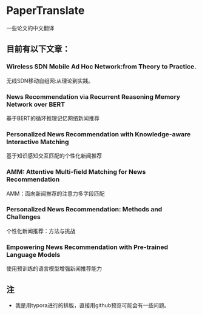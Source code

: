 # PaperTranslate
一些论文的中文翻译
## 目前有以下文章：
### Wireless SDN Mobile Ad Hoc Network:from Theory to Practice.
无线SDN移动自组网:从理论到实践。
### News Recommendation via Recurrent Reasoning Memory Network over BERT
基于BERT的循环推理记忆网络新闻推荐
### Personalized News Recommendation with Knowledge-aware Interactive Matching  
基于知识感知交互匹配的个性化新闻推荐
### AMM: Attentive Multi-field Matching for News Recommendation
AMM：面向新闻推荐的注意力多字段匹配
### Personalized News Recommendation: Methods and Challenges
个性化新闻推荐：方法与挑战
### Empowering News Recommendation with Pre-trained Language Models
使用预训练的语言模型增强新闻推荐能力
## 注
- 我是用typora进行的排版，直接用github预览可能会有一些问题。